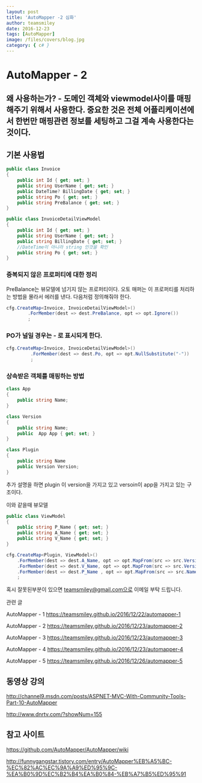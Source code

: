 ```yaml
---
layout: post
title: 'AutoMapper -2 심화'
author: teamsmiley
date: 2016-12-23
tags: [AutoMapper]
image: /files/covers/blog.jpg
category: { c# }
---
```


# AutoMapper - 2

## 왜 사용하는가? - 도메인 객체와 viewmodel사이를 매핑해주기 위해서 사용한다. 중요한 것은 전체 어플리케이션에서 한번만 매핑관련 정보를 세팅하고 그걸 계속 사용한다는 것이다.

## 기본 사용법

```cs
public class Invoice
{
    public int Id { get; set; }
    public string UserName { get; set; }
    public DateTime? BillingDate { get; set; }
    public string Po { get; set; }
    public string PreBalance { get; set; }
}

public class InvoiceDetailViewModel
{
    public int Id { get; set; }
    public string UserName { get; set; }
    public string BillingDate { get; set; }
    //DateTime이 아니라 string 인것을 확인
    public string Po { get; set; }
}
```

### 중복되지 않은 프로퍼티에 대한 정리

PreBalance는 뷰모델에 넘기지 않는 프로퍼티이다. 오토 매퍼는 이 프로퍼티를 처리하는 방법을 몰라서 에러를 낸다.
다음처럼 정의해줘야 한다.

```cs
cfg.CreateMap<Invoice, InvoiceDetailViewModel>()
        .ForMember(dest => dest.PreBalance, opt => opt.Ignore())
        ;
```

### PO가 널일 경우는 - 로 표시되게 한다.

```cs
cfg.CreateMap<Invoice, InvoiceDetailViewModel>()
         .ForMember(dest => dest.Po, opt => opt.NullSubstitute("-"))
         ;
```

### 상속받은 객체를 매핑하는 방법

```cs
class App
{
	public string Name;
}

class Version
{
	public string Name;
	public  App App { get; set; }
}

class Plugin
{
	public string Name
	public Version Version;
}
```

추가 설명을 하면 plugin 이 version을 가지고 있고 versoin이 app을 가지고 있는 구조이다.

이와 같을때 뷰모델

```cs
public class ViewModel
{
	public string P_Name { get; set; }
	public string A_Name { get; set; }
	public string V_Name { get; set; }
}
```

```cs
cfg.CreateMap<Plugin, ViewModel>()
	.ForMember(dest => dest.A_Name, opt => opt.MapFrom(src => src.Version.App.Name))
	.ForMember(dest => dest.V_Name, opt => opt.MapFrom(src => src.Version.Name))
	.ForMember(dest => dest.P_Name , opt => opt.MapFrom(src => src.Name)
	;
```

혹시 잘못된부분이 있으면 teamsmiley@gmail.com으로 이메일 부탁 드립니다.

관련 글

AutoMapper - 1 <https://teamsmiley.github.io/2016/12/22/automapper-1>

AutoMapper - 2 <https://teamsmiley.github.io/2016/12/23/automapper-2>

AutoMapper - 3 <https://teamsmiley.github.io/2016/12/23/automapper-3>

AutoMapper - 4 <https://teamsmiley.github.io/2016/12/23/automapper-4>

AutoMapper - 5 <https://teamsmiley.github.io/2016/12/26/automapper-5>

## 동영상 강의

http://channel9.msdn.com/posts/ASPNET-MVC-With-Community-Tools-Part-10-AutoMapper

http://www.dnrtv.com/?showNum=155

## 참고 사이트

https://github.com/AutoMapper/AutoMapper/wiki

http://funnygangstar.tistory.com/entry/AutoMapper%EB%A5%BC-%EC%82%AC%EC%9A%A9%ED%95%9C-%EA%B0%9D%EC%B2%B4%EA%B0%84-%EB%A7%B5%ED%95%91
